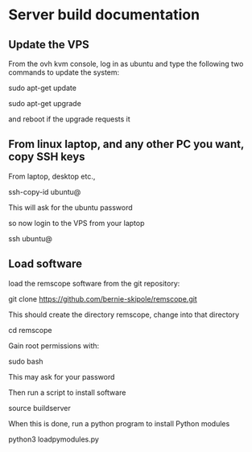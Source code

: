 # Server build documentation


## Update the VPS

From the ovh kvm console, log in as ubuntu and type the following two commands to update the system:

sudo apt-get update

sudo apt-get upgrade

and reboot if the upgrade requests it


## From linux laptop, and any other PC you want, copy SSH keys

From laptop, desktop etc.,

ssh-copy-id ubuntu@<ip address of VPS>

This will ask for the ubuntu password

so now login to the VPS from your laptop

ssh ubuntu@<ip address of VPS>

## Load software

load the remscope software from the git repository:

git clone https://github.com/bernie-skipole/remscope.git

This should create the directory remscope, change into that directory

cd remscope

Gain root permissions with:

sudo bash

This may ask for your password

Then run a script to install software

source buildserver

When this is done, run a python program to install Python modules

python3 loadpymodules.py








